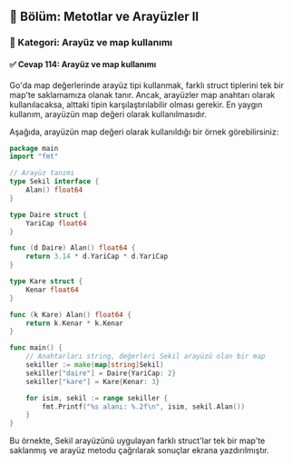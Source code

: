 ## 📘 Bölüm: Metotlar ve Arayüzler II  
### 🔹 Kategori: Arayüz ve map kullanımı  
#### ✅ Cevap 114: Arayüz ve map kullanımı

Go'da map değerlerinde arayüz tipi kullanmak, farklı struct tiplerini tek bir map'te saklamamıza olanak tanır. Ancak, arayüzler map anahtarı olarak kullanılacaksa, alttaki tipin karşılaştırılabilir olması gerekir. En yaygın kullanım, arayüzün map değeri olarak kullanılmasıdır.

Aşağıda, arayüzün map değeri olarak kullanıldığı bir örnek görebilirsiniz:

```go
package main
import "fmt"

// Arayüz tanımı
type Sekil interface {
    Alan() float64
}

type Daire struct {
    YariCap float64
}

func (d Daire) Alan() float64 {
    return 3.14 * d.YariCap * d.YariCap
}

type Kare struct {
    Kenar float64
}

func (k Kare) Alan() float64 {
    return k.Kenar * k.Kenar
}

func main() {
    // Anahtarları string, değerleri Sekil arayüzü olan bir map
    sekiller := make(map[string]Sekil)
    sekiller["daire"] = Daire{YariCap: 2}
    sekiller["kare"] = Kare{Kenar: 3}

    for isim, sekil := range sekiller {
        fmt.Printf("%s alanı: %.2f\n", isim, sekil.Alan())
    }
}
```

Bu örnekte, Sekil arayüzünü uygulayan farklı struct'lar tek bir map'te saklanmış ve arayüz metodu çağrılarak sonuçlar ekrana yazdırılmıştır.
